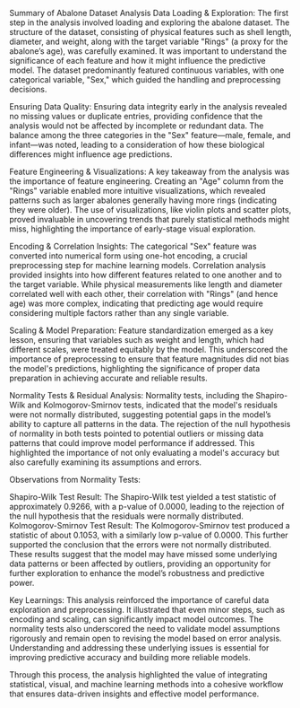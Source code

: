 Summary of Abalone Dataset Analysis
Data Loading & Exploration:
The first step in the analysis involved loading and exploring the abalone dataset. The structure of the dataset, consisting of physical features such as shell length, diameter, and weight, along with the target variable "Rings" (a proxy for the abalone’s age), was carefully examined. It was important to understand the significance of each feature and how it might influence the predictive model. The dataset predominantly featured continuous variables, with one categorical variable, "Sex," which guided the handling and preprocessing decisions.

Ensuring Data Quality:
Ensuring data integrity early in the analysis revealed no missing values or duplicate entries, providing confidence that the analysis would not be affected by incomplete or redundant data. The balance among the three categories in the "Sex" feature—male, female, and infant—was noted, leading to a consideration of how these biological differences might influence age predictions.

Feature Engineering & Visualizations:
A key takeaway from the analysis was the importance of feature engineering. Creating an "Age" column from the "Rings" variable enabled more intuitive visualizations, which revealed patterns such as larger abalones generally having more rings (indicating they were older). The use of visualizations, like violin plots and scatter plots, proved invaluable in uncovering trends that purely statistical methods might miss, highlighting the importance of early-stage visual exploration.

Encoding & Correlation Insights:
The categorical "Sex" feature was converted into numerical form using one-hot encoding, a crucial preprocessing step for machine learning models. Correlation analysis provided insights into how different features related to one another and to the target variable. While physical measurements like length and diameter correlated well with each other, their correlation with "Rings" (and hence age) was more complex, indicating that predicting age would require considering multiple factors rather than any single variable.

Scaling & Model Preparation:
Feature standardization emerged as a key lesson, ensuring that variables such as weight and length, which had different scales, were treated equitably by the model. This underscored the importance of preprocessing to ensure that feature magnitudes did not bias the model's predictions, highlighting the significance of proper data preparation in achieving accurate and reliable results.

Normality Tests & Residual Analysis:
Normality tests, including the Shapiro-Wilk and Kolmogorov-Smirnov tests, indicated that the model's residuals were not normally distributed, suggesting potential gaps in the model’s ability to capture all patterns in the data. The rejection of the null hypothesis of normality in both tests pointed to potential outliers or missing data patterns that could improve model performance if addressed. This highlighted the importance of not only evaluating a model's accuracy but also carefully examining its assumptions and errors.

Observations from Normality Tests:

Shapiro-Wilk Test Result: The Shapiro-Wilk test yielded a test statistic of approximately 0.9266, with a p-value of 0.0000, leading to the rejection of the null hypothesis that the residuals were normally distributed.
Kolmogorov-Smirnov Test Result: The Kolmogorov-Smirnov test produced a statistic of about 0.1053, with a similarly low p-value of 0.0000. This further supported the conclusion that the errors were not normally distributed.
These results suggest that the model may have missed some underlying data patterns or been affected by outliers, providing an opportunity for further exploration to enhance the model’s robustness and predictive power.

Key Learnings:
This analysis reinforced the importance of careful data exploration and preprocessing. It illustrated that even minor steps, such as encoding and scaling, can significantly impact model outcomes. The normality tests also underscored the need to validate model assumptions rigorously and remain open to revising the model based on error analysis. Understanding and addressing these underlying issues is essential for improving predictive accuracy and building more reliable models.

Through this process, the analysis highlighted the value of integrating statistical, visual, and machine learning methods into a cohesive workflow that ensures data-driven insights and effective model performance.









